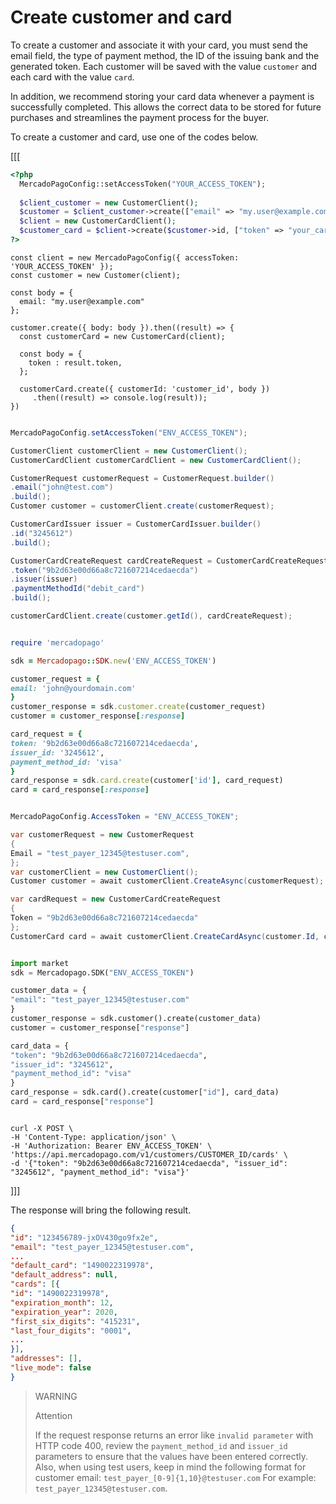 # Create customer and card

To create a customer and associate it with your card, you must send the email field, the type of payment method, the ID of the issuing bank and the generated token. Each customer will be saved with the value `customer` and each card with the value `card`.

In addition, we recommend storing your card data whenever a payment is successfully completed. This allows the correct data to be stored for future purchases and streamlines the payment process for the buyer.

To create a customer and card, use one of the codes below.

[[[
```php
<?php
  MercadoPagoConfig::setAccessToken("YOUR_ACCESS_TOKEN");
  
  $client_customer = new CustomerClient();
  $customer = $client_customer->create(["email" => "my.user@example.com"]);
  $client = new CustomerCardClient();
  $customer_card = $client->create($customer->id, ["token" => "your_card_token"]);
?>
```
```node
const client = new MercadoPagoConfig({ accessToken: 'YOUR_ACCESS_TOKEN' });
const customer = new Customer(client);

const body = {
  email: "my.user@example.com"
};

customer.create({ body: body }).then((result) => {
  const customerCard = new CustomerCard(client);

  const body = {
    token : result.token,
  };

  customerCard.create({ customerId: 'customer_id', body })
     .then((result) => console.log(result));
})
```
```java

MercadoPagoConfig.setAccessToken("ENV_ACCESS_TOKEN");

CustomerClient customerClient = new CustomerClient();
CustomerCardClient customerCardClient = new CustomerCardClient();

CustomerRequest customerRequest = CustomerRequest.builder()
.email("john@test.com")
.build();
Customer customer = customerClient.create(customerRequest);

CustomerCardIssuer issuer = CustomerCardIssuer.builder()
.id("3245612")
.build();

CustomerCardCreateRequest cardCreateRequest = CustomerCardCreateRequest.builder()
.token("9b2d63e00d66a8c721607214cedaecda")
.issuer(issuer)
.paymentMethodId("debit_card")
.build();

customerCardClient.create(customer.getId(), cardCreateRequest);

```
```ruby

require 'mercadopago'

sdk = Mercadopago::SDK.new('ENV_ACCESS_TOKEN')

customer_request = {
email: 'john@yourdomain.com'
}
customer_response = sdk.customer.create(customer_request)
customer = customer_response[:response]

card_request = {
token: '9b2d63e00d66a8c721607214cedaecda',
issuer_id: '3245612',
payment_method_id: 'visa'
}
card_response = sdk.card.create(customer['id'], card_request)
card = card_response[:response]

```
```csharp

MercadoPagoConfig.AccessToken = "ENV_ACCESS_TOKEN";

var customerRequest = new CustomerRequest
{
Email = "test_payer_12345@testuser.com",
};
var customerClient = new CustomerClient();
Customer customer = await customerClient.CreateAsync(customerRequest);

var cardRequest = new CustomerCardCreateRequest
{
Token = "9b2d63e00d66a8c721607214cedaecda"
};
CustomerCard card = await customerClient.CreateCardAsync(customer.Id, cardRequest);

```
```python

import market
sdk = Mercadopago.SDK("ENV_ACCESS_TOKEN")

customer_data = {
"email": "test_payer_12345@testuser.com"
}
customer_response = sdk.customer().create(customer_data)
customer = customer_response["response"]

card_data = {
"token": "9b2d63e00d66a8c721607214cedaecda",
"issuer_id": "3245612",
"payment_method_id": "visa"
}
card_response = sdk.card().create(customer["id"], card_data)
card = card_response["response"]

```
```curl

curl -X POST \
-H 'Content-Type: application/json' \
-H 'Authorization: Bearer ENV_ACCESS_TOKEN' \
'https://api.mercadopago.com/v1/customers/CUSTOMER_ID/cards' \
-d '{"token": "9b2d63e00d66a8c721607214cedaecda", "issuer_id": "3245612", "payment_method_id": "visa"}'

```
]]]

The response will bring the following result.

```json
{
"id": "123456789-jxOV430go9fx2e",
"email": "test_payer_12345@testuser.com",
...
"default_card": "1490022319978",
"default_address": null,
"cards": [{
"id": "1490022319978",
"expiration_month": 12,
"expiration_year": 2020,
"first_six_digits": "415231",
"last_four_digits": "0001",
...
}],
"addresses": [],
"live_mode": false
}
```

> WARNING
>
> Attention
>
> If the request response returns an error like `invalid parameter` with HTTP code 400, review the `payment_method_id` and `issuer_id` parameters to ensure that the values have been entered correctly. Also, when using test users, keep in mind the following format for customer email: `test_payer_[0-9]{1,10}@testuser.com` For example: `test_payer_12345@testuser.com`.